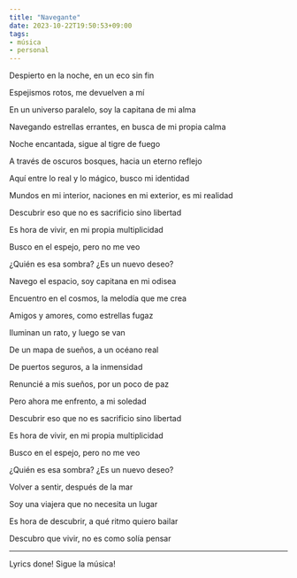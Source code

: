 ```yaml
---
title: "Navegante"
date: 2023-10-22T19:50:53+09:00
tags:
- música
- personal
---
```


Despierto en la noche, en un eco sin fin

Espejismos rotos, me devuelven a mí

En un universo paralelo, soy la capitana de mi alma

Navegando estrellas errantes, en busca de mi propia calma


Noche encantada, sigue al tigre de fuego

A través de oscuros bosques, hacia un eterno reflejo

Aquí entre lo real y lo mágico, busco mi identidad

Mundos en mi interior, naciones en mi exterior, es mi realidad



Descubrir eso que no es sacrificio sino libertad

Es hora de vivir, en mi propia multiplicidad

Busco en el espejo, pero no me veo

¿Quién es esa sombra? ¿Es un nuevo deseo?



Navego el espacio, soy capitana en mi odisea

Encuentro en el cosmos, la melodía que me crea

Amigos y amores, como estrellas fugaz


Iluminan un rato, y luego se van



De un mapa de sueños, a un océano real

De puertos seguros, a la inmensidad

Renuncié a mis sueños, por un poco de paz

Pero ahora me enfrento, a mi soledad



Descubrir eso que no es sacrificio sino libertad

Es hora de vivir, en mi propia multiplicidad

Busco en el espejo, pero no me veo

¿Quién es esa sombra? ¿Es un nuevo deseo?



Volver a sentir, después de la mar

Soy una viajera que no necesita un lugar

Es hora de descubrir, a qué ritmo quiero bailar

Descubro que vivir, no es como solía pensar

---
Lyrics done!
Sigue la música!
